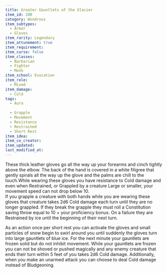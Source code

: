 ```yaml
---
title: Greater Gauntlets of the Glacier
item_id: 200
category: Wondrous
item_subtypes: 
  - Armor
  - Gloves
item_rarity: Legendary
item_attunement: true
item_requirement: 
item_curse: false
item_classes: 
  - Barbarian
  - Fighter
  - Monk
item_school: Evocation
item_role: 
  - Mixed
item_damage: 
  - Cold
tags:
  - Aura
  
  - Grapple
  - Movement
  - Resistance
  - Restrained
  - Short Rest
item_idea: 
item_co_creator: 
item_updated: 
last_modified_at: 
---
```


These thick leather gloves go all the way up your forearms and cinch tightly above the elbow. The back of the hand is covered in a white filigree that gently spirals all the way up the glove and the palms are chill to the touch.While wearing these gloves you have resistance to Cold damage and even when Restrained, or Grappled by a creature Large or smaller, your movement speed can not drop below 10.  
If you grapple a creature with both hands while you are wearing these gloves that creature takes 2d6 Cold damage each turn until they are no longer grappled. If they break the grapple they must roll a Constitution saving throw equal to 10 + your proficiency bonus. On a failure they are Restrained by ice until the beginning of their next turn.

As an action once per short rest you can activate the gloves and small particles of snow begin to swirl around you until suddenly the gloves turn into large gauntlets of blue ice. For the next minute your gauntlets are frozen solid but do not inhibit movement. While your gauntlets are frozen you can not be shoved or pushed magically and any enemy creature that ends their turn within 5 feet of you takes 2d6 Cold damage. Additionally, when you make an unarmed attack you can choose to deal Cold damage instead of Bludgeoning.
